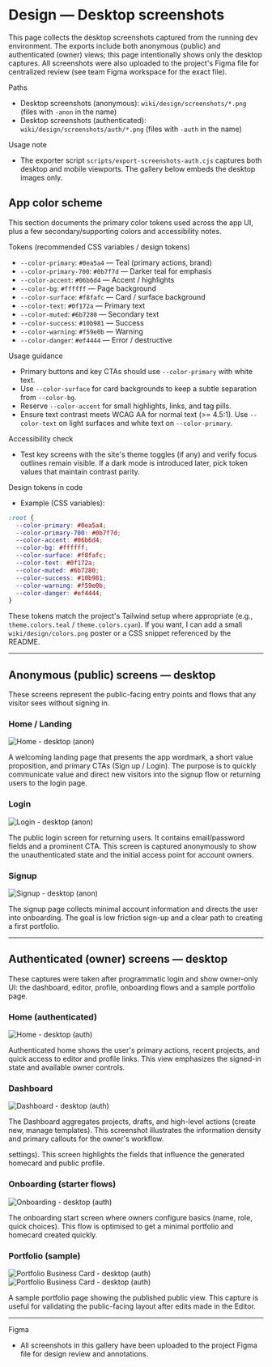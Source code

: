 # Design — Desktop screenshots

This page collects the desktop screenshots captured from the running dev environment. The exports include both anonymous (public) and authenticated (owner) views; this page intentionally shows only the desktop captures. All screenshots were also uploaded to the project's Figma file for centralized review (see team Figma workspace for the exact file).

Paths

- Desktop screenshots (anonymous): `wiki/design/screenshots/*.png` (files with `-anon` in the name)
- Desktop screenshots (authenticated): `wiki/design/screenshots/auth/*.png` (files with `-auth` in the name)

Usage note

- The exporter script `scripts/export-screenshots-auth.cjs` captures both desktop and mobile viewports. The gallery below embeds the desktop images only.

## App color scheme

This section documents the primary color tokens used across the app UI, plus a few secondary/supporting colors and accessibility notes.


Tokens (recommended CSS variables / design tokens)

- `--color-primary`: `#0ea5a4` — Teal (primary actions, brand)
- `--color-primary-700`: `#0b7f7d` — Darker teal for emphasis
- `--color-accent`: `#06b6d4` — Accent / highlights
- `--color-bg`: `#ffffff` — Page background
- `--color-surface`: `#f8fafc` — Card / surface background
- `--color-text`: `#0f172a` — Primary text
- `--color-muted`: `#6b7280` — Secondary text
- `--color-success`: `#10b981` — Success
- `--color-warning`: `#f59e0b` — Warning
- `--color-danger`: `#ef4444` — Error / destructive

Usage guidance

- Primary buttons and key CTAs should use `--color-primary` with white text.
- Use `--color-surface` for card backgrounds to keep a subtle separation from `--color-bg`.
- Reserve `--color-accent` for small highlights, links, and tag pills.
- Ensure text contrast meets WCAG AA for normal text (>= 4.5:1). Use `--color-text` on light surfaces and white text on `--color-primary`.

Accessibility check

- Test key screens with the site's theme toggles (if any) and verify focus outlines remain visible. If a dark mode is introduced later, pick token values that maintain contrast parity.

Design tokens in code

- Example (CSS variables):

```css
:root {
  --color-primary: #0ea5a4;
  --color-primary-700: #0b7f7d;
  --color-accent: #06b6d4;
  --color-bg: #ffffff;
  --color-surface: #f8fafc;
  --color-text: #0f172a;
  --color-muted: #6b7280;
  --color-success: #10b981;
  --color-warning: #f59e0b;
  --color-danger: #ef4444;
}
```

These tokens match the project's Tailwind setup where appropriate (e.g., `theme.colors.teal` / `theme.colors.cyan`). If you want, I can add a small `wiki/design/colors.png` poster or a CSS snippet referenced by the README.

---

## Anonymous (public) screens — desktop

These screens represent the public-facing entry points and flows that any visitor sees without signing in.

### Home / Landing

![Home - desktop (anon)](https://raw.githubusercontent.com/SCCapstone/Hotboyz/dev/wiki/design/screenshots/home-desktop-anon.png)

A welcoming landing page that presents the app wordmark, a short value proposition, and primary CTAs (Sign up / Login). The purpose is to quickly communicate value and direct new visitors into the signup flow or returning users to the login page.

### Login

![Login - desktop (anon)](https://raw.githubusercontent.com/SCCapstone/Hotboyz/dev/wiki/design/screenshots/login-desktop-anon.png)

The public login screen for returning users. It contains email/password fields and a prominent CTA. This screen is captured anonymously to show the unauthenticated state and the initial access point for account owners.

### Signup

![Signup - desktop (anon)](https://raw.githubusercontent.com/SCCapstone/Hotboyz/dev/wiki/design/screenshots/signup-desktop-anon.png)

The signup page collects minimal account information and directs the user into onboarding. The goal is low friction sign-up and a clear path to creating a first portfolio.

---

## Authenticated (owner) screens — desktop

These captures were taken after programmatic login and show owner-only UI: the dashboard, editor, profile, onboarding flows and a sample portfolio page.

### Home (authenticated)

![Home - desktop (auth)](https://raw.githubusercontent.com/SCCapstone/Hotboyz/dev/wiki/design/screenshots/auth/home-desktop-auth.png)

Authenticated home shows the user's primary actions, recent projects, and quick access to editor and profile links. This view emphasizes the signed-in state and available owner controls.

### Dashboard

![Dashboard - desktop (auth)](https://raw.githubusercontent.com/SCCapstone/Hotboyz/dev/wiki/design/screenshots/auth/dashboard-desktop-auth.png)

The Dashboard aggregates projects, drafts, and high-level actions (create new, manage templates). This screenshot illustrates the information density and primary callouts for the owner's workflow.

settings). This screen highlights the fields that influence the generated homecard and public profile.

### Onboarding (starter flows)

![Onboarding - desktop (auth)](https://raw.githubusercontent.com/SCCapstone/Hotboyz/dev/wiki/design/screenshots/auth/onboarding-desktop-auth.png)

The onboarding start screen where owners configure basics (name, role, quick choices). This flow is optimised to get a minimal portfolio and homecard created quickly.

### Portfolio (sample)

![Portfolio Business Card - desktop (auth)](https://raw.githubusercontent.com/SCCapstone/Hotboyz/dev/wiki/design/screenshots/auth/Sample-Portfolio-BC.png)
![Portfolio Business Card - desktop (auth)](https://raw.githubusercontent.com/SCCapstone/Hotboyz/dev/wiki/design/screenshots/auth/Sample-Portfolio-Resume.png)

A sample portfolio page showing the published public view. This capture is useful for validating the public-facing layout after edits made in the Editor.

---

Figma

- All screenshots in this gallery have been uploaded to the project Figma file for design review and annotations.
